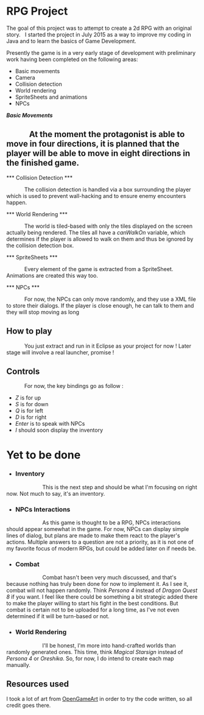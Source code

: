 # RPG Project

The goal of this project was to attempt to create a 2d RPG with an original story. 
&nbsp; I started the project in July 2015 as a way to improve my coding in Java and to learn the basics of Game Development.

Presently the game is in a very early stage of development with preliminary work having been completed on the following areas: 

- Basic movements
- Camera
- Collision detection 
- World rendering 
- SpriteSheets and animations
- NPCs

***Basic Movements***

&nbsp; &nbsp; &nbsp; &nbsp; &nbsp; &nbsp; At the moment the protagonist is able to move in four directions, it is planned that the player will be able to move in eight directions in the finished game.  
-

*** Collision Detection ***

&nbsp; &nbsp; &nbsp; &nbsp; &nbsp; &nbsp; The collision detection is handled via a box surrounding the player which is used to prevent wall-hacking and to ensure enemy encounters happen.

*** World Rendering ***

&nbsp; &nbsp; &nbsp; &nbsp; &nbsp; &nbsp; The world is tiled-based with only the tiles displayed on the screen actually being rendered. The tiles all have a *canWalkOn* variable, which determines if the player is allowed to walk on them and thus be ignored by the collision detection box.

*** SpriteSheets ***

&nbsp; &nbsp; &nbsp; &nbsp; &nbsp; &nbsp; Every element of the game is extracted from a SpriteSheet. Animations are created this way too.

*** NPCs ***

&nbsp; &nbsp; &nbsp; &nbsp; &nbsp; &nbsp; For now, the NPCs can only move randomly, and they use a XML file to store their dialogs. If the player is close enough, he can talk to them and they will stop moving as long


## How to play

&nbsp; &nbsp; &nbsp; &nbsp; &nbsp; &nbsp; You just extract and run in it Eclipse as your project for now ! Later stage will involve a real launcher, promise !

## Controls

&nbsp; &nbsp; &nbsp; &nbsp; &nbsp; &nbsp; For now, the key bindings go as follow : 

* *Z* is for up
* *S* is for down
* *Q* is for left
* *D* is for right
* *Enter* is to speak with NPCs
* *I* should soon display the inventory

# Yet to be done
- ### Inventory
&nbsp; &nbsp; &nbsp; &nbsp; &nbsp; &nbsp; &nbsp; &nbsp; &nbsp; &nbsp; &nbsp; &nbsp; This is the next step and should be what I'm focusing on right now. Not much to say, it's an inventory.

- ### NPCs Interactions

&nbsp; &nbsp; &nbsp; &nbsp; &nbsp; &nbsp; &nbsp; &nbsp; &nbsp; &nbsp; &nbsp; &nbsp; As this game is thought to be a RPG, NPCs interactions should appear somewhat in the game. For now, NPCs can display simple lines of dialog, but plans are made to make them react to the player's actions. Multiple answers to a question are not a priority, as it is not one of my favorite focus of modern RPGs, but could be added later on if needs be.

- ### Combat
&nbsp; &nbsp; &nbsp; &nbsp; &nbsp; &nbsp; &nbsp; &nbsp; &nbsp; &nbsp; &nbsp; &nbsp; Combat hasn't been very much discussed, and that's because nothing has truly been done for now to implement it. As I see it, combat will not happen randomly. Think *Persona 4* instead of *Dragon Quest 8* if you want. I feel like there could be something a bit strategic added there to make the player willing to start his fight in the best conditions. But combat is certain not to be uploaded for a long time, as I've not even determined if it will be turn-based or not.

- ### World Rendering

&nbsp; &nbsp; &nbsp; &nbsp; &nbsp; &nbsp; &nbsp; &nbsp; &nbsp; &nbsp; &nbsp; &nbsp; I'll be honest, I'm more into hand-crafted worlds than randomly generated ones. This time, think *Magical Starsign* instead of *Persona 4* or *Oreshika*. So, for now, I do intend to create each map manually. 


## Resources used

I took a lot of art from [OpenGameArt](http://opengameart.org/) in order to try the code written, so all credit goes there.

